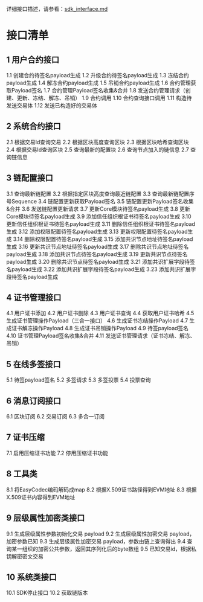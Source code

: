 详细接口描述，请参看：[sdk_interface.md](./sdk_interface.md)

# 接口清单

## 1 用户合约接口
 1.1 创建合约待签名payload生成
 1.2 升级合约待签名payload生成
 1.3 冻结合约payload生成
 1.4 解冻合约payload生成
 1.5 吊销合约payload生成
 1.6 合约管理获取Payload签名
 1.7 合约管理Payload签名收集&合并
 1.8 发送合约管理请求（创建、更新、冻结、解冻、吊销）
 1.9 合约调用
 1.10 合约查询接口调用
 1.11 构造待发送交易体
 1.12 发送已构造好的交易体
## 2 系统合约接口
 2.1 根据交易Id查询交易
 2.2 根据区块高度查询区块
 2.3 根据区块哈希查询区块
 2.4 根据交易Id查询区块
 2.5 查询最新的配置块
 2.6 查询节点加入的链信息
 2.7 查询链信息
## 3 链配置接口
 3.1 查询最新链配置
 3.2 根据指定区块高度查询最近链配置
 3.3 查询最新链配置序号Sequence
 3.4 链配置更新获取Payload签名
 3.5 链配置更新Payload签名收集&合并
 3.6 发送链配置更新请求
 3.7 更新Core模块待签名payload生成
 3.8 更新Core模块待签名payload生成
 3.9 添加信任组织根证书待签名payload生成
 3.10 更新信任组织根证书待签名payload生成
 3.11 删除信任组织根证书待签名payload生成
 3.12 添加权限配置待签名payload生成
 3.13 更新权限配置待签名payload生成
 3.14 删除权限配置待签名payload生成
 3.15 添加共识节点地址待签名payload生成
 3.16 更新共识节点地址待签名payload生成
 3.17 删除共识节点地址待签名payload生成
 3.18 添加共识节点待签名payload生成
 3.19 更新共识节点待签名payload生成
 3.20 删除共识节点待签名payload生成
 3.21 添加共识扩展字段待签名payload生成
 3.22 添加共识扩展字段待签名payload生成
 3.23 添加共识扩展字段待签名payload生成
## 4 证书管理接口
 4.1 用户证书添加
 4.2 用户证书删除
 4.3 用户证书查询
 4.4 获取用户证书哈希
 4.5 生成证书管理操作Payload（三合一接口）
 4.6 生成证书冻结操作Payload
 4.7 生成证书解冻操作Payload
 4.8 生成证书吊销操作Payload
 4.9 待签payload签名
 4.10 证书管理Payload签名收集&合并
 4.11 发送证书管理请求（证书冻结、解冻、吊销）
## 5 在线多签接口
 5.1 待签payload签名
 5.2 多签请求
 5.3 多签投票
 5.4 投票查询
## 6 消息订阅接口
 6.1 区块订阅
 6.2 交易订阅
 6.3 多合一订阅
## 7 证书压缩
 7.1 启用压缩证书功能
 7.2 停用压缩证书功能
## 8 工具类
 8.1 将EasyCodec编码解码成map
 8.2 根据X.509证书路径得到EVM地址
 8.3 根据X.509证书内容得到EVM地址
## 9 层级属性加密类接口
 9.1 生成层级属性参数初始化交易 payload
 9.2 生成层级属性加密交易 payload，加密参数已知
 9.3 生成层级属性加密交易 payload，参数由链上查询得出
 9.4 查询某一组织的加密公共参数，返回其序列化后的byte数组
 9.5 已知交易id，根据私钥解密密文交易
## 10 系统类接口
 10.1 SDK停止接口
 10.2 获取链版本
